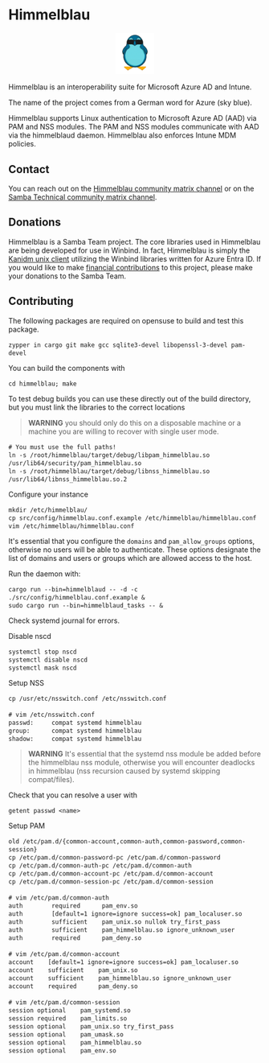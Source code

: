 # Himmelblau

<p align="center">
  <img src="img/penguin.png" width="15%" height="auto" />
</p>

Himmelblau is an interoperability suite for Microsoft Azure AD and Intune.

The name of the project comes from a German word for Azure (sky blue).

Himmelblau supports Linux authentication to Microsoft Azure AD (AAD) via PAM and NSS modules.
The PAM and NSS modules communicate with AAD via the himmelblaud daemon. Himmelblau also
enforces Intune MDM policies.

## Contact

You can reach out on the [Himmelblau community matrix channel](https://matrix.to/#/#himmelblau:matrix.org)
or on the [Samba Technical community matrix channel](https://matrix.to/#/#samba-technical:matrix.org).

## Donations

Himmelblau is a Samba Team project. The core libraries used in Himmelblau are being developed for use
in Winbind. In fact, Himmelblau is simply the [Kanidm unix client](https://github.com/kanidm/kanidm)
utilizing the Winbind libraries written for Azure Entra ID. If you would like to make
[financial contributions](https://www.samba.org/samba/donations.html) to this project, please make your
donations to the Samba Team.

## Contributing

The following packages are required on opensuse to build and test this package.

    zypper in cargo git make gcc sqlite3-devel libopenssl-3-devel pam-devel

You can build the components with

    cd himmelblau; make

To test debug builds you can use these directly out of the build directory, but you must
link the libraries to the correct locations

> **WARNING** you should only do this on a disposable machine or a machine you are willing to
> recover with single user mode.

    # You must use the full paths!
    ln -s /root/himmelblau/target/debug/libpam_himmelblau.so /usr/lib64/security/pam_himmelblau.so
    ln -s /root/himmelblau/target/debug/libnss_himmelblau.so /usr/lib64/libnss_himmelblau.so.2

Configure your instance

    mkdir /etc/himmelblau/
    cp src/config/himmelblau.conf.example /etc/himmelblau/himmelblau.conf
    vim /etc/himmelblau/himmelblau.conf

It's essential that you configure the `domains` and `pam_allow_groups` options, otherwise
no users will be able to authenticate. These options designate the list of domains and users
or groups which are allowed access to the host.

Run the daemon with:

    cargo run --bin=himmelblaud -- -d -c ./src/config/himmelblau.conf.example &
    sudo cargo run --bin=himmelblaud_tasks -- &

Check systemd journal for errors.

Disable nscd

    systemctl stop nscd
    systemctl disable nscd
    systemctl mask nscd

Setup NSS

    cp /usr/etc/nsswitch.conf /etc/nsswitch.conf

    # vim /etc/nsswitch.conf
    passwd:     compat systemd himmelblau
    group:      compat systemd himmelblau
    shadow:     compat systemd himmelblau

> **WARNING** It's essential that the systemd nss module be added before the himmelblau nss
> module, otherwise you will encounter deadlocks in himmelblau (nss recursion caused by systemd
> skipping compat/files).

Check that you can resolve a user with

    getent passwd <name>

Setup PAM

    old /etc/pam.d/{common-account,common-auth,common-password,common-session}
    cp /etc/pam.d/common-password-pc /etc/pam.d/common-password
    cp /etc/pam.d/common-auth-pc /etc/pam.d/common-auth
    cp /etc/pam.d/common-account-pc /etc/pam.d/common-account
    cp /etc/pam.d/common-session-pc /etc/pam.d/common-session

    # vim /etc/pam.d/common-auth
    auth        required      pam_env.so
    auth        [default=1 ignore=ignore success=ok] pam_localuser.so
    auth        sufficient    pam_unix.so nullok try_first_pass
    auth        sufficient    pam_himmelblau.so ignore_unknown_user
    auth        required      pam_deny.so

    # vim /etc/pam.d/common-account
    account    [default=1 ignore=ignore success=ok] pam_localuser.so
    account    sufficient    pam_unix.so
    account    sufficient    pam_himmelblau.so ignore_unknown_user
    account    required      pam_deny.so

    # vim /etc/pam.d/common-session
    session optional    pam_systemd.so
    session required    pam_limits.so
    session optional    pam_unix.so try_first_pass
    session optional    pam_umask.so
    session optional    pam_himmelblau.so
    session optional    pam_env.so

